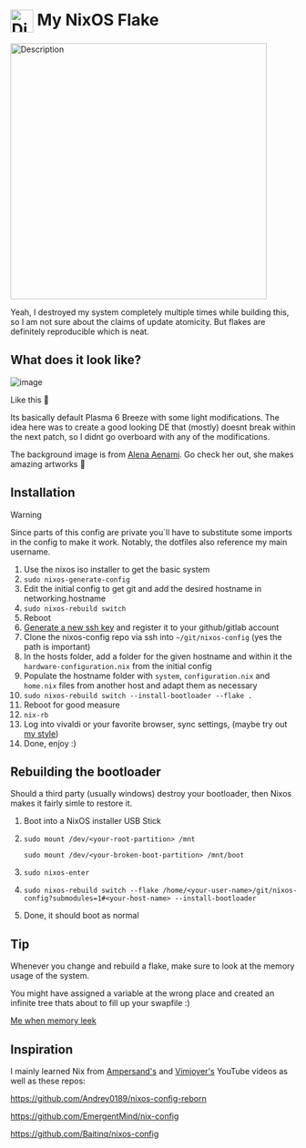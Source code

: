 # <img src="https://github.com/user-attachments/assets/d46f6ade-c539-47c6-a7a5-b98c7b4e5559" alt="Diagram" height="40em" style="vertical-align:middle;"> My NixOS Flake

<img src="https://github.com/user-attachments/assets/d01d1363-8a59-4cd7-8c2c-b340982a4fc8" alt="Description" width="450ch" height=auto>

Yeah, I destroyed my system completely multiple times while building this, so I am not sure about the claims of update atomicity.
But flakes are definitely reproducible which is neat.

## What does it look like?

![image](https://github.com/user-attachments/assets/7dbbe417-5878-45d9-be5f-b9e11d94240a)

Like this 👀

Its basically default Plasma 6 Breeze with some light modifications. The idea here was to create a good looking DE that (mostly) doesnt break within the next patch, so I didnt go overboard with any of the modifications.

The background image is from [Alena Aenami](https://www.artstation.com/artwork/n0mwQo). Go check her out, she makes amazing artworks 👀

## Installation

> [!WARNING]
> Since parts of this config are private you`ll have to substitute some imports in the config to make it work. Notably, the dotfiles also reference my main username.

1. Use the nixos iso installer to get the basic system
2. `sudo nixos-generate-config`
3. Edit the initial config to get git and add the desired hostname in networking.hostname
4. `sudo nixos-rebuild switch`
5. Reboot
6. [Generate a new ssh key](https://docs.github.com/en/authentication/connecting-to-github-with-ssh/generating-a-new-ssh-key-and-adding-it-to-the-ssh-agent) and register it to your github/gitlab account
7. Clone the nixos-config repo via ssh into `~/git/nixos-config` (yes the path is important)
8. In the hosts folder, add a folder for the given hostname and within it the `hardware-configuration.nix` from the initial config
9. Populate the hostname folder with `system`, `configuration.nix` and `home.nix` files from another host and adapt them as necessary
10. `sudo nixos-rebuild switch --install-bootloader --flake .`
11. Reboot for good measure
12. `nix-rb`
13. Log into vivaldi or your favorite browser, sync settings, (maybe try out [my style](https://github.com/jnccd/vivaldi-style))
14. Done, enjoy :)

## Rebuilding the bootloader

Should a third party (usually windows) destroy your bootloader, then Nixos makes it fairly simle to restore it.
1. Boot into a NixOS installer USB Stick
2. `sudo mount /dev/<your-root-partition> /mnt`

   `sudo mount /dev/<your-broken-boot-partition> /mnt/boot`
3. `sudo nixos-enter`
4. `sudo nixos-rebuild switch --flake /home/<your-user-name>/git/nixos-config?submodules=1#<your-host-name> --install-bootloader`
5. Done, it should boot as normal

## Tip

Whenever you change and rebuild a flake, make sure to look at the memory usage of the system.

You might have assigned a variable at the wrong place and created an infinite tree thats about to fill up your swapfile :)

[Me when memory leek](https://www.reddit.com/r/196/comments/13z6p1x/hatsune_miku_devouring_her_leek/)

## Inspiration

I mainly learned Nix from [Ampersand's](https://www.youtube.com/watch?v=nLwbNhSxLd4) and [Vimjoyer's](https://www.youtube.com/@vimjoyer) YouTube videos as well as these repos:

https://github.com/Andrey0189/nixos-config-reborn

https://github.com/EmergentMind/nix-config

https://github.com/Baitinq/nixos-config
